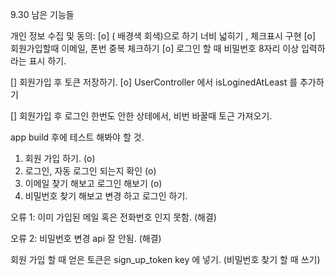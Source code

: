 9.30 
남은 기능들

개인 정보 수집 및 동의: 
[o] ( 배경색 회색)으로 하기 너비 넓히기 , 체크표시 구현
[o] 회원가입할때 
이메일, 폰번 중복 체크하기 
[o] 로그인 할 때 비밀번호 8자리 이상 입력하라는  표시 하기. 

[] 회원가입 후 토큰 저장하기.
[o] UserController 에서 isLoginedAtLeast 를 추가하기 

[] 회원가입 후 로그인 한번도 안한 상테에서, 
비번 바꿀때 토근 가져오기. 

app build 후에 테스트 해봐야 할 것. 

1. 회원 가입 하기. (o)
2. 로그인, 자동 로그인 되는지 확인 (o)
3. 이메일 찾기 해보고 로그인 해보기  (o)
4. 비밀번호 찾기 해보고 변경 하고 로그인 하기. 

오류 1: 
이미 가입된 메일 혹은 전화번호 인지 못함. (해결)

오류 2:  비밀번호 변경 api 잘 안됨. (해결)


회원 가입 할 때 얻은 토큰은 sign_up_token key 에 넣기. 
(비밀번호 찾기 할 때 쓰기)
